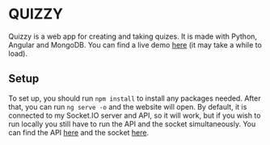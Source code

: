 # QUIZZY

Quizzy is a web app for creating and taking quizes. It is made with Python, Angular and MongoDB. You can find a live demo [here](https://quizzy-vbruzzi.herokuapp.com) (it may take a while to load).

## Setup
To set up, you should run `npm install` to install any packages needed. After that, you can run `ng serve -o` and the website will open. By default, it is connected to my Socket.IO server and API, so it will work, but if you wish to run locally you still have to run the API and the socket simultaneously. You can find the API [here](https://github.com/vbruzzi/quizzy-api) and the socket [here](https://github.com/vbruzzi/chatby-socket).
